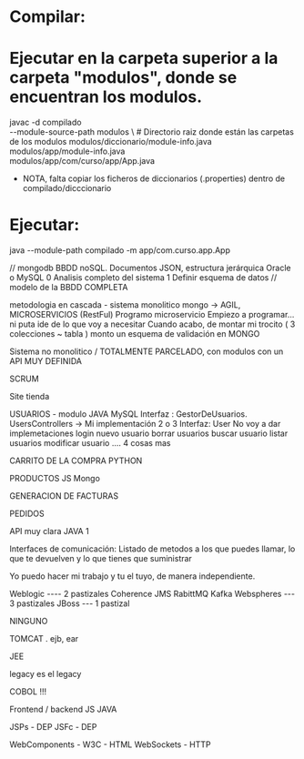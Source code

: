 
# Compilar: 

# Ejecutar en la carpeta superior a la carpeta "modulos", donde se encuentran los modulos.
javac -d compilado \
    --module-source-path modulos \              # Directorio raiz donde están las carpetas de los modulos
    modulos/diccionario/module-info.java \
    modulos/app/module-info.java \
    modulos/app/com/curso/app/App.java

* NOTA, falta copiar los ficheros de diccionarios (.properties) dentro de compilado/dicccionario

# Ejecutar:

java --module-path compilado -m app/com.curso.app.App



// mongodb BBDD noSQL.  Documentos JSON, estructura jerárquica
            Oracle o MySQL
                0 Analisis completo del sistema
                1 Definir esquema de datos // modelo de la BBDD COMPLETA

metodologia en cascada - sistema monolitico
mongo -> AGIL, MICROSERVICIOS (RestFul)
        Programo microservicio
            Empiezo a programar... ni puta ide de lo que voy a necesitar 
            Cuando acabo, de montar mi trocito ( 3 colecciones ~ tabla )
                monto un esquema de validación en MONGO
                
Sistema no monolitico / TOTALMENTE PARCELADO, con modulos con un API MUY DEFINIDA

SCRUM

Site tienda

USUARIOS - modulo       JAVA    MySQL
    Interfaz : GestorDeUsuarios.   UsersControllers -> Mi implementación 2 o 3
    Interfaz:                      User No voy a dar implemetaciones
    login
    nuevo usuario
    borrar usuarios
    buscar usuario
    listar usuarios
    modificar usuario
    .... 4 cosas mas
    

CARRITO DE LA COMPRA        PYTHON
    
PRODUCTOS                    JS                   Mongo

GENERACION DE FACTURAS

PEDIDOS

API muy clara JAVA 1

Interfaces  de comunicación: Listado de metodos a los que puedes llamar, lo que te devuelven y lo que tienes que suministrar

Yo puedo hacer mi trabajo y tu el tuyo, de manera independiente.

Weblogic ---- 2 pastizales
    Coherence
    JMS
        RabittMQ Kafka
Webspheres --- 3 pastizales
JBoss --- 1 pastizal

NINGUNO

TOMCAT . ejb, ear


JEE

legacy es el legacy 

COBOL !!!


Frontend / backend
  JS        JAVA
  
  JSPs - DEP
  JSFc - DEP


WebComponents - W3C - HTML
WebSockets - HTTP


